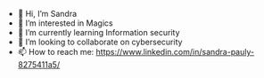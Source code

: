 - 👋 Hi, I’m Sandra 
- 👀 I’m interested in Magics 
- 🌱 I’m currently learning Information security
- 💞️ I’m looking to collaborate on cybersecurity
- 📫 How to reach me:
https://www.linkedin.com/in/sandra-pauly-8275411a5/

<!---
Magical-Alien/Magical-Alien is a ✨ special ✨ repository because its `README.md` (this file) appears on your GitHub profile.
You can click the Preview link to take a look at your changes.
--->
